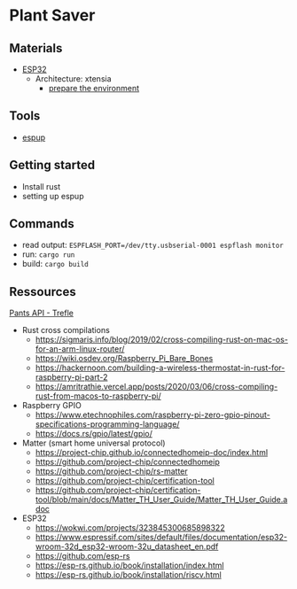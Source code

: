 # Plant Saver

## Materials

- [ESP32](https://www.espressif.com/sites/default/files/documentation/esp32-wroom-32d_esp32-wroom-32u_datasheet_en.pdf)
  - Architecture: xtensia
    - [prepare the environment](https://esp-rs.github.io/book/installation/riscv-and-xtensa.html)

## Tools

- [espup](https://github.com/esp-rs/espup)

## Getting started

- Install rust
- setting up espup

## Commands

- read output: `ESPFLASH_PORT=/dev/tty.usbserial-0001 espflash monitor`
- run: `cargo run`
- build: `cargo build`

## Ressources

[Pants API - Trefle](https://docs.trefle.io/reference/#tag/Plants/operation/getPlant)

- Rust cross compilations
  - <https://sigmaris.info/blog/2019/02/cross-compiling-rust-on-mac-os-for-an-arm-linux-router/>
  - <https://wiki.osdev.org/Raspberry_Pi_Bare_Bones>
  - <https://hackernoon.com/building-a-wireless-thermostat-in-rust-for-raspberry-pi-part-2>
  - <https://amritrathie.vercel.app/posts/2020/03/06/cross-compiling-rust-from-macos-to-raspberry-pi/>
- Raspberry GPIO
  - <https://www.etechnophiles.com/raspberry-pi-zero-gpio-pinout-specifications-programming-language/>
  - <https://docs.rs/gpio/latest/gpio/>
- Matter (smart home universal protocol)
  - <https://project-chip.github.io/connectedhomeip-doc/index.html>
  - <https://github.com/project-chip/connectedhomeip>
  - <https://github.com/project-chip/rs-matter>
  - <https://github.com/project-chip/certification-tool>
  - <https://github.com/project-chip/certification-tool/blob/main/docs/Matter_TH_User_Guide/Matter_TH_User_Guide.adoc>
- ESP32
  - <https://wokwi.com/projects/323845300685898322>
  - <https://www.espressif.com/sites/default/files/documentation/esp32-wroom-32d_esp32-wroom-32u_datasheet_en.pdf>
  - <https://github.com/esp-rs>
  - <https://esp-rs.github.io/book/installation/index.html>
  - <https://esp-rs.github.io/book/installation/riscv.html>
